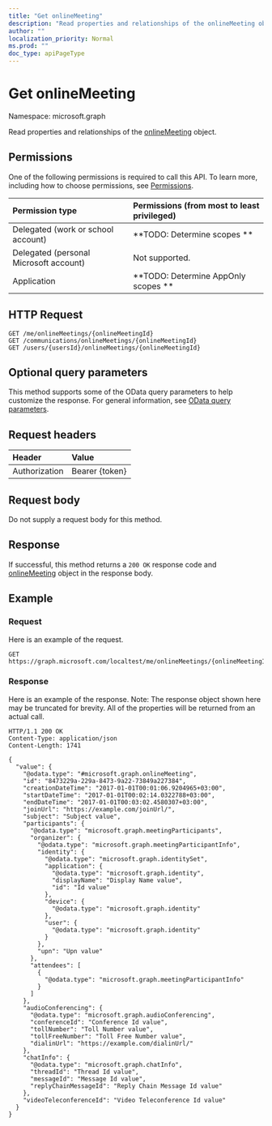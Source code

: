 ```yaml
---
title: "Get onlineMeeting"
description: "Read properties and relationships of the onlineMeeting object."
author: ""
localization_priority: Normal
ms.prod: ""
doc_type: apiPageType
---
```


# Get onlineMeeting

Namespace: microsoft.graph

Read properties and relationships of the [onlineMeeting](../resources/onlinemeeting.md) object.

## Permissions
One of the following permissions is required to call this API. To learn more, including how to choose permissions, see [Permissions](/concepts/permissions-reference.md).

|Permission type|Permissions (from most to least privileged)|
|:---|:---|
|Delegated (work or school account)|**TODO: Determine scopes **|
|Delegated (personal Microsoft account)|Not supported.|
|Application|**TODO: Determine AppOnly scopes **|

## HTTP Request
<!-- {
  "blockType": "ignored"
}
-->
``` http
GET /me/onlineMeetings/{onlineMeetingId}
GET /communications/onlineMeetings/{onlineMeetingId}
GET /users/{usersId}/onlineMeetings/{onlineMeetingId}
```

## Optional query parameters
This method supports some of the OData query parameters to help customize the response. For general information, see [OData query parameters](/graph/query-parameters).

## Request headers
|Header|Value|
|:---|:---|
|Authorization|Bearer {token}|

## Request body
Do not supply a request body for this method.

## Response
If successful, this method returns a `200 OK` response code and [onlineMeeting](../resources/onlinemeeting.md) object in the response body.

## Example

### Request
Here is an example of the request.
<!-- {
  "blockType": "request",
  "name": "get_onlinemeeting"
}
-->
``` http
GET https://graph.microsoft.com/localtest/me/onlineMeetings/{onlineMeetingId}
```

### Response
Here is an example of the response. Note: The response object shown here may be truncated for brevity. All of the properties will be returned from an actual call.
<!-- {
  "blockType": "response",
  "truncated": true,
  "@odata.type": "microsoft.graph.onlineMeeting"
}
-->
``` http
HTTP/1.1 200 OK
Content-Type: application/json
Content-Length: 1741

{
  "value": {
    "@odata.type": "#microsoft.graph.onlineMeeting",
    "id": "8473229a-229a-8473-9a22-73849a227384",
    "creationDateTime": "2017-01-01T00:01:06.9204965+03:00",
    "startDateTime": "2017-01-01T00:02:14.0322788+03:00",
    "endDateTime": "2017-01-01T00:03:02.4580307+03:00",
    "joinUrl": "https://example.com/joinUrl/",
    "subject": "Subject value",
    "participants": {
      "@odata.type": "microsoft.graph.meetingParticipants",
      "organizer": {
        "@odata.type": "microsoft.graph.meetingParticipantInfo",
        "identity": {
          "@odata.type": "microsoft.graph.identitySet",
          "application": {
            "@odata.type": "microsoft.graph.identity",
            "displayName": "Display Name value",
            "id": "Id value"
          },
          "device": {
            "@odata.type": "microsoft.graph.identity"
          },
          "user": {
            "@odata.type": "microsoft.graph.identity"
          }
        },
        "upn": "Upn value"
      },
      "attendees": [
        {
          "@odata.type": "microsoft.graph.meetingParticipantInfo"
        }
      ]
    },
    "audioConferencing": {
      "@odata.type": "microsoft.graph.audioConferencing",
      "conferenceId": "Conference Id value",
      "tollNumber": "Toll Number value",
      "tollFreeNumber": "Toll Free Number value",
      "dialinUrl": "https://example.com/dialinUrl/"
    },
    "chatInfo": {
      "@odata.type": "microsoft.graph.chatInfo",
      "threadId": "Thread Id value",
      "messageId": "Message Id value",
      "replyChainMessageId": "Reply Chain Message Id value"
    },
    "videoTeleconferenceId": "Video Teleconference Id value"
  }
}
```

